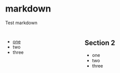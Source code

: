 # markdown
Test markdown

<div style="width:50%;float:left;">
  
## 
* [one](http://www.baidu.com)
* two
* three

</div>
 
<div style="width:50%;float:left;">
  
## Section 2
* one
* two
* three

</div>
